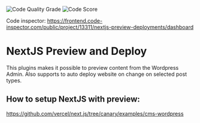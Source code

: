 ![Code Quality Grade](https://www.code-inspector.com/project/13311/score/svg)
![Code Score](https://www.code-inspector.com/project/13311/status/svg)

Code inspector: https://frontend.code-inspector.com/public/project/13311/nextjs-preview-deployments/dashboard

# NextJS Preview and Deploy
This plugins makes it possible to preview content from the Wordpress Admin.
Also supports to auto deploy website on change on selected post types.

## How to setup NextJS with preview:
https://github.com/vercel/next.js/tree/canary/examples/cms-wordpress


